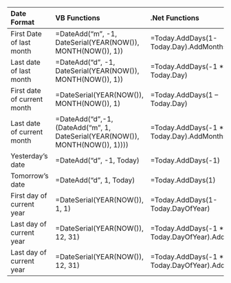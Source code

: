 |Date Format|VB Functions|.Net Functions|
|:----------|:----------|:----------|
|First Date of last month|=DateAdd(“m”, -1, DateSerial(YEAR(NOW()), MONTH(NOW()), 1))|=Today.AddDays(1- Today.Day).AddMonths(-1)|
|Last date of last month|=DateAdd(“d”, -1, DateSerial(YEAR(NOW()), MONTH(NOW()), 1))|=Today.AddDays(-1 * Today.Day)|
|First date of current month|=DateSerial(YEAR(NOW()), MONTH(NOW()), 1)|=Today.AddDays(1 – Today.Day)|
|Last date of current month|=DateAdd(“d”,-1,(DateAdd(“m”, 1, DateSerial(YEAR(NOW()), MONTH(NOW()), 1))))|=Today.AddDays(-1 * Today.Day).AddMonths(1)|
|Yesterday’s date|=DateAdd(“d”, -1, Today)|=Today.AddDays(-1)|
|Tomorrow’s date|=DateAdd(“d”, 1, Today)|=Today.AddDays(1)|
|First day of current year|=DateSerial(YEAR(NOW()), 1, 1)|=Today.AddDays(1- Today.DayOfYear)|
|Last day of current year|=DateSerial(YEAR(NOW()), 12, 31)|=Today.AddDays(-1 * Today.DayOfYear).AddYears(1)|
|Last day of current year|=DateSerial(YEAR(NOW()), 12, 31)|=Today.AddDays(-1 * Today.DayOfYear).AddYears(1|
